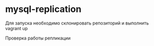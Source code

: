 # mysql-replication


Для запуска необходимо склонировать репозиторий и выполнить vagrant up 


Проверка работы репликации 


